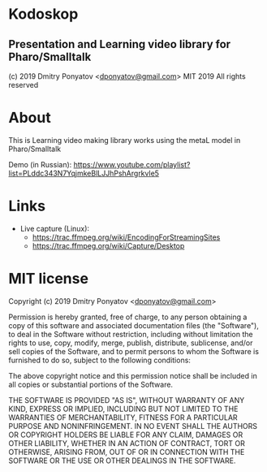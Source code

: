 # Kodoskop
## Presentation and Learning video library for Pharo/Smalltalk

(c) 2019 Dmitry Ponyatov <<dponyatov@gmail.com>> MIT 2019 All rights reserved

# About

This is Learning video making library works using the metaL model in Pharo/Smalltalk

Demo (in Russian): https://www.youtube.com/playlist?list=PLddc343N7YqjmkeBlLJJhPshArgrkvle5

# Links

* Live capture (Linux):
  * https://trac.ffmpeg.org/wiki/EncodingForStreamingSites
  * https://trac.ffmpeg.org/wiki/Capture/Desktop

# MIT license

Copyright (c) 2019 Dmitry Ponyatov <<dponyatov@gmail.com>>

Permission is hereby granted, free of charge, to any person obtaining a copy
of this software and associated documentation files (the "Software"), to deal
in the Software without restriction, including without limitation the rights
to use, copy, modify, merge, publish, distribute, sublicense, and/or sell
copies of the Software, and to permit persons to whom the Software is
furnished to do so, subject to the following conditions:

The above copyright notice and this permission notice shall be included in all
copies or substantial portions of the Software.

THE SOFTWARE IS PROVIDED "AS IS", WITHOUT WARRANTY OF ANY KIND, EXPRESS OR
IMPLIED, INCLUDING BUT NOT LIMITED TO THE WARRANTIES OF MERCHANTABILITY,
FITNESS FOR A PARTICULAR PURPOSE AND NONINFRINGEMENT. IN NO EVENT SHALL THE
AUTHORS OR COPYRIGHT HOLDERS BE LIABLE FOR ANY CLAIM, DAMAGES OR OTHER
LIABILITY, WHETHER IN AN ACTION OF CONTRACT, TORT OR OTHERWISE, ARISING FROM,
OUT OF OR IN CONNECTION WITH THE SOFTWARE OR THE USE OR OTHER DEALINGS IN THE
SOFTWARE.
